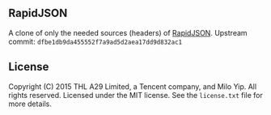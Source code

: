 ## RapidJSON

A clone of only the needed sources (headers) of [RapidJSON](https://github.com/Tencent/rapidjson).
Upstream commit: `dfbe1db9da455552f7a9ad5d2aea17dd9d832ac1`

## License

Copyright (C) 2015 THL A29 Limited, a Tencent company, and Milo Yip. All rights reserved. Licensed under the MIT license. See the `license.txt` file for more details.
